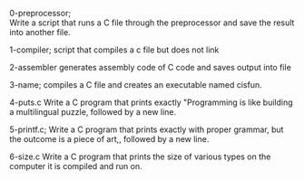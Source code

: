0-preprocessor; 		
Write a script that runs a C file through the preprocessor and save the result into another file.

1-compiler;
script that compiles a c file but does not link

2-assembler
generates assembly code of C code and saves output into file

3-name;
compiles a C file and creates an executable named cisfun.

4-puts.c
Write a C program that prints exactly "Programming is like building a multilingual puzzle, followed by a new line.

5-printf.c;
Write a C program that prints exactly with proper grammar, but the outcome is a piece of art,, followed by a new line.

6-size.c
Write a C program that prints the size of various types on the computer it is compiled and run on.
